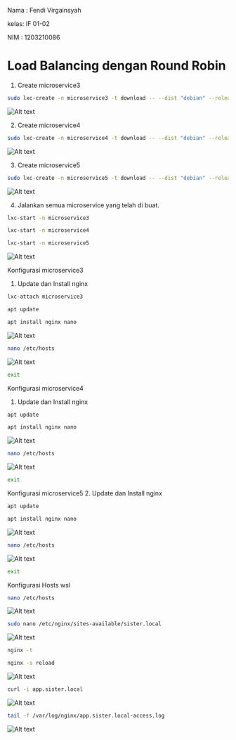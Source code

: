 Nama : Fendi Virgainsyah

kelas: IF 01-02

NIM : 1203210086

# Load Balancing dengan Round Robin

1.	Create microservice3
```bash
sudo lxc-create -n microservice3 -t download -- --dist "debian" --release "buster" –arch amd64
```
![Alt text](./assets/Picture1.png)

2.	Create microservice4
```bash
sudo lxc-create -n microservice4 -t download -- --dist "debian" --release "buster" –arch amd64
```
![Alt text](./assets/Picture2.png)

3.	Create microservice5
```bash
sudo lxc-create -n microservice5 -t download -- --dist "debian" --release "buster" –arch amd64
```
![Alt text](./assets/Picture3.png)

4.	Jalankan semua microservice yang telah di buat.
```bash
lxc-start -n microservice3
```
```bash
lxc-start -n microservice4
```
```bash
lxc-start -n microservice5
```
![Alt text](./assets/Picture4.png)

Konfigurasi microservice3
1.	Update dan Install nginx
```bash
lxc-attach microservice3
```
```bash
apt update
```
```bash
apt install nginx nano
```
![Alt text](./assets/Picture5.png)
```bash
nano /etc/hosts
```
![Alt text](./assets/Picture6.png)
```bash
exit
```
Konfigurasi microservice4
1.	Update dan Install nginx
```bash
apt update
```
```bash
apt install nginx nano
```
![Alt text](./assets/Picture7.png)

```bash
nano /etc/hosts
```
![Alt text](./assets/Picture8.png)
```bash
exit
```

Konfigurasi microservice5
2.	Update dan Install nginx
```bash
apt update
```
```bash
apt install nginx nano
```
![Alt text](./assets/Picture9.png)
```bash
nano /etc/hosts
```
![Alt text](./assets/Picture10.png)
```bash
exit
```
Konfigurasi Hosts wsl
```bash
nano /etc/hosts
```
![Alt text](./assets/Picture11.png)
```bash
sudo nano /etc/nginx/sites-available/sister.local
```
![Alt text](./assets/Picture12.png)
```bash
nginx -t	
```
```bash
nginx -s reload
```
![Alt text](./assets/Picture13.png)
```bash
curl -i app.sister.local
```
![Alt text](./assets/Picture14.png)
```bash
tail -f /var/log/nginx/app.sister.local-access.log
```
![Alt text](./assets/Picture15.png)